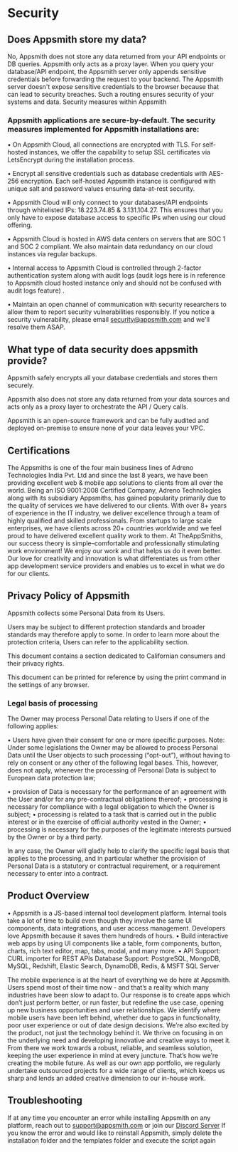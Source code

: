 # Security

## Does Appsmith store my data?

No, Appsmith does not store any data returned from your API endpoints or DB queries. Appsmith only acts as a proxy layer. When you query your database/API endpoint, the Appsmith server only appends sensitive credentials before forwarding the request to your backend. The Appsmith server doesn't expose sensitive credentials to the browser because that can lead to security breaches. Such a routing ensures security of your systems and data.
Security measures within Appsmith

### Appsmith applications are secure-by-default. The security measures implemented for Appsmith installations are:

•	On Appsmith Cloud, all connections are encrypted with TLS. For self-hosted instances, we offer
the capability to setup SSL certificates via LetsEncrypt during the installation process.

•	Encrypt all sensitive credentials such as database credentials with AES-256 encryption. 
Each self-hosted Appsmith instance is configured with unique salt and password values ensuring data-at-rest security.

•	Appsmith Cloud will only connect to your databases/API endpoints through whitelisted IPs: 18.223.74.85 & 3.131.104.27. 
This ensures that you only have to expose database access to specific IPs when using our cloud offering.

•	Appsmith Cloud is hosted in AWS data centers on servers that are SOC 1 and SOC 2 compliant. 
We also maintain data redundancy on our cloud instances via regular backups.

•	Internal access to Appsmith Cloud is controlled through 2-factor authentication system along with audit logs 
(audit logs here is in reference to Appsmith cloud hosted instance only and should not be confused with audit logs 
feature) .

•	Maintain an open channel of communication with security researchers to allow them to report security vulnerabilities responsibly. If you notice a security vulnerability, please email security@appsmith.com and we'll resolve them ASAP.

## What type of data security does appsmith provide?

Appsmith safely encrypts all your database credentials and stores them securely.

Appsmith also does not store any data returned from your data sources and acts only as a proxy layer to orchestrate the API / Query calls.

Appsmith is an open-source framework and can be fully audited and deployed on-premise to ensure none of your data leaves your VPC.


## Certifications

The Appsmiths is one of the four main business lines of Adreno Technologies India Pvt. Ltd and since the last 8 years,
we have been providing excellent web & mobile app solutions to clients from all over the world. Being an ISO 9001:2008 Certified Company,
Adreno Technologies along with its subsidiary Appsmiths,
has gained popularity primarily due to the quality of services we have delivered to our clients. With over 8+ years of experience in the IT industry,
we deliver excellence through a team of highly qualified and skilled professionals.
From startups to large scale enterprises, we have clients across 20+ countries worldwide and we feel proud to have delivered excellent quality work to them.
At TheAppSmiths, our success theory is simple–comfortable and professionally stimulating work environment! We enjoy our work and that helps us do it even better.
Our love for creativity and innovation is what differentiates us from other app development service providers and enables us to excel in what we do for our clients.

## Privacy Policy of Appsmith

Appsmith collects some Personal Data from its Users.

Users may be subject to different protection standards and broader standards may therefore apply to some. 
In order to learn more about the protection criteria, Users can refer to the applicability section.

This document contains a section dedicated to Californian consumers and their privacy rights.

This document can be printed for reference by using the print command in the settings of any browser.

### Legal basis of processing

The Owner may process Personal Data relating to Users if one of the following applies:

•	Users have given their consent for one or more specific purposes.
Note: Under some legislations the Owner may be allowed to process Personal Data until the User objects to such processing (“opt-out”),
without having to rely on consent or any other of the following legal bases. This, 
however, does not apply, whenever the processing of Personal Data is subject to European data protection law;

•	provision of Data is necessary for the performance of an agreement with the User and/or for any pre-contractual obligations thereof;
•	processing is necessary for compliance with a legal obligation to which the Owner is subject;
•	processing is related to a task that is carried out in the public interest or in the exercise of official authority vested in the Owner;
•	processing is necessary for the purposes of the legitimate interests pursued by the Owner or by a third party.

In any case, the Owner will gladly help to clarify the specific legal basis that applies to the processing, 
and in particular whether the provision of Personal Data is a statutory or contractual requirement, or a requirement necessary to enter into a contract.

## Product Overview

•	Appsmith is a JS-based internal tool development platform.
Internal tools take a lot of time to build even though they involve the same UI components, data integrations, and user access management. 
Developers love Appsmith because it saves them hundreds of hours.
•	Build interactive web apps by using UI components like a table, form components, button, charts, rich text editor, map, tabs, modal, and many more.
•	API Support: CURL importer for REST APIs Database Support: PostgreSQL, MongoDB, MySQL, Redshift, Elastic Search, DynamoDB, Redis, & MSFT SQL Server


The mobile experience is at the heart of everything we do here at Appsmith.
Users spend most of their time now - and that’s a reality which many industries have been slow to adapt to.
Our response is to create apps which don’t just perform better, or run faster, but redefine the use case, opening up new business opportunities and user relationships.
We identify where mobile users have been left behind, whether due to gaps in functionality, poor user experience or out of date design decisions.
We’re also excited by the product, not just the technology behind it.
We thrive on focusing in on the underlying need and developing innovative and creative ways to meet it.
From there we work towards a robust, reliable, and seamless solution, keeping the user experience in mind at every juncture.
That’s how we’re creating the mobile future. As well as our own app portfolio, 
we regularly undertake outsourced projects for a wide range of clients, which keeps us sharp and lends an added creative dimension to our in-house work.

## Troubleshooting

If at any time you encounter an error while installing Appsmith on any platform, reach out to support@appsmith.com or join our [Discord Server](https://discord.com/invite/rBTTVJp)
If you know the error and would like to reinstall Appsmith, simply delete the installation folder and the templates folder and execute the script again
